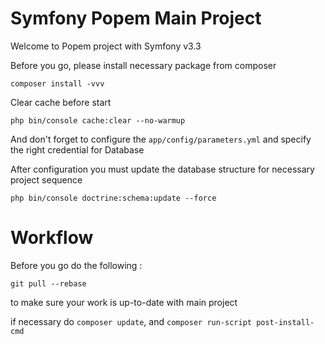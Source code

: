 Symfony Popem Main Project
========================

Welcome to Popem project with Symfony v3.3

Before you go, please install necessary package from composer

```
composer install -vvv
```

Clear cache before start

```
php bin/console cache:clear --no-warmup
```

And don't forget to configure the `app/config/parameters.yml` and specify the right credential for Database

After configuration you must update the database structure for necessary project sequence

```
php bin/console doctrine:schema:update --force
```

Workflow
========

Before you go do the following :

``
git pull --rebase
``

to make sure your work is up-to-date with main project

if necessary do ` composer update `, and ` composer run-script post-install-cmd `